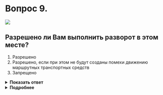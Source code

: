 # Вопрос 9.

![](https://s.drom.ru/i24227/pdd/tickets/2016/1542608407.jpg)

## Разрешено ли Вам выполнить разворот в этом месте?

1. Разрешено
2. Разрешено, если при этом не будут созданы помехи движению маршрутных транспортных средств
3. Запрещено

<details>
<summary><b>Показать ответ</b></summary>
Правильный ответ: 3
</details>
<details>
<summary><b>Подробнее</b></summary>
Разворот в местах остановок маршрутных транспортных средств запрещён при любых обстоятельствах.
(Пункт 8.11 ПДД)
</details>
